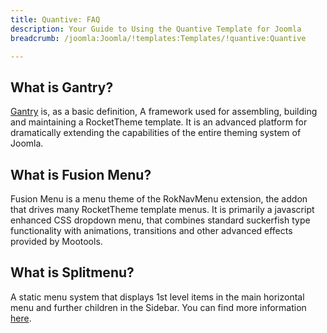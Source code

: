 ```yaml
---
title: Quantive: FAQ
description: Your Guide to Using the Quantive Template for Joomla
breadcrumb: /joomla:Joomla/!templates:Templates/!quantive:Quantive

---
```


What is Gantry?
-----
[Gantry][gantry] is, as a basic definition, A framework used for assembling, building and maintaining a RocketTheme template. It is an advanced platform for dramatically extending the capabilities of the entire theming system of Joomla.

What is Fusion Menu?
-----
Fusion Menu is a menu theme of the RokNavMenu extension, the addon that drives many RocketTheme template menus. It is primarily a javascript enhanced CSS dropdown menu, that combines standard suckerfish type functionality with animations, transitions and other advanced effects provided by Mootools.

What is Splitmenu?
-----
A static menu system that displays 1st level items in the main horizontal menu and further children in the Sidebar. You can find more information [here][splitmenu].

[gantry]: http://gantry-framework.org/
[features]: http://demo.rockettheme.com/joomla-Templates/quantive/features
[font]: http://www.fontsquirrel.com/fonts/ubuntu
[forum]: http://www.rockettheme.com/forum/joomla-template-quantive/
[dropdown]: http://demo.rockettheme.com/joomla-Templates/quantive/features/menu-options
[splitmenu]: http://demo.rockettheme.com/joomla-Templates/quantive/features/menu-options
[extensions]: http://demo.rockettheme.com/joomla-Templates/quantive/features/extensions
